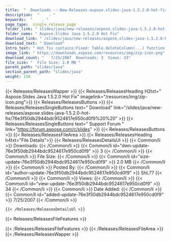 ```yaml
---
title:  "  Downloads ---New-Releases-aspose.slides-java-1.5.2.0-hot-fix . " 
description:  "    . " 
keywords:  "    . " 
page_type:  single_release_page
folder_link: " slides/java/new-releases/aspose.slides-java-1.5.2.0-hot-fix/"
folder_name: " Aspose.Slides Java 1.5.2.0 Hot Fix"
download_link: " /slides/java/new-releases/aspose.slides-java-1.5.2.0-hot-fix/76e3f50db2944bdc9524617e950cd0f9"
download_text: " Download"
Intro_text: " Hot fix contains:Fixed: Table.deleteColumn(...) function didn'r work in some cas..."
image_link: " https://downloads.aspose.com/resources/img/zip-icon.png"
download_count: "   7/25/2007  Downloads: 3  Views: 33"
file_size: "  File Size: 2.0 MB "
parent_path: "slides/java"
section_parent_path: "slides/java"
weight: 158 
---
```


{{< Releases/ReleasesWapper >}}
  {{< Releases/ReleasesHeading H2txt=" Aspose.Slides Java 1.5.2.0 Hot Fix" imagelink="/resources/img/zip-icon.png">}}
  {{< Releases/ReleasesButtons >}}
    {{< Releases/ReleasesSingleButtons text=" Download" link="/slides/java/new-releases/aspose.slides-java-1.5.2.0-hot-fix/76e3f50db2944bdc9524617e950cd0f9%20%20" >}}
    {{< Releases/ReleasesSingleButtons text=" Support Forum " link="https://forum.aspose.com/c/slides" >}}
  {{< Releases/ReleasesButtons >}}
  {{< Releases/ReleasesFileArea >}}
    {{< Releases/ReleasesHeading h4txt="File Details">}}
    {{< Releases/ReleasesDetailsUl >}}
            {{< Common/li  >}} Downloads: {{< /Common/li >}} 
      {{< Common/li id="dwn-update-76e3f50db2944bdc9524617e950cd0f9" >}} 3 {{< /Common/li >}} 
      {{< Common/li  >}} File Size: {{< /Common/li >}} 
      {{< Common/li id="size-update-76e3f50db2944bdc9524617e950cd0f9" >}} 2.0 MB {{< /Common/li >}} 
      {{< Common/li  >}} Posted By: {{< /Common/li >}} 
      {{< Common/li id="author-update-76e3f50db2944bdc9524617e950cd0f9" >}} ShL77 {{< /Common/li >}} 
      {{< Common/li  >}} Views: {{< /Common/li >}} 
      {{< Common/li id="view-update-76e3f50db2944bdc9524617e950cd0f9" >}} 34 {{< /Common/li >}} 
      {{< Common/li  >}} Date Added: {{< /Common/li >}} 
      {{< Common/li id="added-update-76e3f50db2944bdc9524617e950cd0f9" >}} 7/25/2007 {{< /Common/li >}} 

    {{< /Releases/ReleasesDetailsUl >}}

  {{< Releases/ReleasesFileFeatures >}}
      
  {{< /Releases/ReleasesFileFeatures >}}
 {{< /Releases/ReleasesFileArea >}}
{{< /Releases/ReleasesWapper >}}


